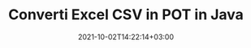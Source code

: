 ---
############################# Static ############################
layout: "autogen-gist"
date: 2021-10-02T14:22:14+03:00
draft: false
path: "it/total/java/conversion/csv-to-pot/"
other_out_formats: "PDF DOC DOCX DOCM DOT DOTX DOTM TXT RTF HTML HTM MHTML MHT XLS XLSX XLSM XLSB XLT XLTX XLTM XLAM CSV TSV DIF SXC FODS PPT PPTX PPS PPSX PPSM POT POTX PPTM POTM ODT OTT OTP ODP ODS EMZ WMZ SVG SVGZ XPS TEX DCM WMF EMF BMP PNG GIF JPEG TIFF ICO WEBP JP2 TGA PSB PSD EPUB MD XML JSON DICOM FODP JPG"
ad_headline: "Conversione da Java CSV a POT"
ad_description: "API di conversione di documenti da CSV a POT per Java | Oltre 100 formati di file supportati"

############################# Head ############################
head_title: "Converti Excel CSV in POT tramite le API di conversione di fogli di calcolo Java"
head_description: "Libreria di conversione di documenti Java nativa al 100% per convertire fogli di calcolo Excel CSV in POT e oltre 100 altri formati di file di immagini e documenti in applicazioni Java."

############################# Header ############################
title: "Converti Excel CSV in POT in Java"
description: "Utilizzando la libreria di conversione di documenti Excel nativa: converti CSV in POT e oltre 100 altri formati di file in qualsiasi tipo di applicazione basata su Java con la massima precisione. Lavora con un set avanzato di funzionalità di conversione dei documenti per mantenere il comando e personalizzare l'aspetto dei documenti convertiti a tuo piacimento. Converti in modo programmatico tutti i formati di fogli di lavoro Excel più diffusi in e da documenti Word, presentazioni PowerPoint, PDF, Photoshop, eBook, Web e formati di file immagine senza utilizzare API o software esterni. Lavorando con l'API di conversione di Java Excel, converti facilmente l'intero documento in una volta o scegli pagine specifiche del documento di origine in base agli intervalli di pagine selettivi o ai diversi numeri di pagina da convertire facilmente in un formato di documento supportato."

############################# SubMenu ############################
submenu:
    enable: false

############################# Content ############################
content:
    enable: true
    block:
    - title_left: "Come convertire CSV in POT in Java"
      content_left: |
          Esegui la conversione di file CSV in POT in Java utilizzando tre semplici passaggi. Visualizza il documento convertito così com'è o visualizzalo come HTML senza alcuna dipendenza da software esterno.

          -   Crea una nuova istanza della classe **Converter** e carica il file CSV
          -   Impostare **ConvertOptions** per il tipo di documento POT
          -   Chiama il metodo **Convert** dell'istanza di classe **Converter** per la conversione in POT
          -   Imposta le opzioni per il visualizzatore HTML
          -   Crea un oggetto **Viewer** per visualizzare POT convertito come HTML
          
      title_right: "Scarica e istruzioni di installazione"
      content_right: |
          Sono necessari gli spazi dei nomi `GroupDocs.Conversion` e `GroupDocs.Viewer` per convertire tra oltre 100 documenti e formati di file immagine come PDF, Microsoft Word, Excel, PowerPoint, Project, Visio, Outlook, HTML e diagrammi. Esplora altre [API Java per documenti Office](https://products.conholdate.com/total/java/) offerte da Conholdate.Total.
          
          Ottieni i rispettivi file assembly da [Scarica](https://downloads.conholdate.com/total/java) o recupera l'intero pacchetto da [Maven](https://repository.conholdate.com/webapp/#/artifacts/browse/tree/General/repo) per aggiungere `Conholdate.Total` direttamente nel tuo spazio di lavoro.
          
      gisthash: "675fd7fb45acf595fd9f872593eb2899"
      gistfile: "excel-worksheet-to-pdf-conversion.java"

    - title_left: "Converti Excel in PDF/Word/HTML/PPTX"
      content_left: |
          Converti il ​​tuo foglio di lavoro Excel in altri formati di documenti popolari come PDF, HTML, presentazioni PowerPoint e formati di file di elaborazione testi in Java. Carica il file del foglio di calcolo Excel (XLS, XLSX) di origine e salvalo come documento convertito in una varietà di formati di file supportati.

          -   Crea una nuova istanza della classe **Converter** e carica **XLSX** come file di input
          -   Istanziare la classe corretta **ConvertOptions**, ad es. (**PdfConvertOptions** per la conversione in PDF, **WordProcessingConvertOptions** per la conversione in formati Word, **MarkupConvertOptions** per la conversione in HTML, **PresentationConvertOptions** per la conversione in formati PowerPoint)
          -   Chiama il metodo **Convert** dell'istanza di classe **Converter** per la conversione in formato PDF/HTML/PPTX o documento DOCX
          
      title_right: "Converti intero documento o pagine specifiche"
      content_right: |
          L'utilizzo dell'API di conversione documenti per Java è molto semplice e indipendente dalla piattaforma in quanto non richiede l'installazione di applicazioni esterne come Microsoft Office per eseguire conversioni da Excel ad altri formati di file. Scegli un elenco di pagine desiderate in base a vari numeri di pagina o converti un intervallo di pagine consecutivo in uno dei formati di documento supportati.
          
          Carica i documenti di origine utilizzando le opzioni estese per gestire commenti, annotazioni, filigrane e password all'interno di documenti protetti durante il processo di conversione dei file. È inoltre possibile personalizzare l'aspetto dei documenti convertiti utilizzando un insieme flessibile di funzioni di manipolazione dei documenti.
          
      gisthash: "675fd7fb45acf595fd9f872593eb2899"
      gistfile: "excel-to-pdf-word-html-powerpoint-conversion.java"
          
    - title_left: "Converti CSV protetto da password in POT"
      content_left: |
          Carica e converti accuratamente i documenti protetti con una password all'interno delle tue applicazioni basate su Java. L'API di conversione del formato file supporta anche il rendering di documenti remoti da diverse origini tra cui S3, Blob, FTP, Stream, URL o un disco locale.

          -   Crea una nuova istanza della classe **Converter** e passa il percorso del documento di origine
          -   Istanziare la classe corretta **ConvertOptions**, ad es. (PdfConvertOptions, WordProcessingConvertOptions, SpreadsheetConvertOptions ecc.)
          -   Chiama il metodo **Convert** dell'istanza della classe **Converter** e passa il nome del file per il documento convertito
        
      title_right: "Estrazione delle informazioni del documento di origine"
      content_right: |
          La funzione di estrazione delle informazioni sui documenti non solo consente di ottenere le informazioni di base sul file del documento di origine, ma supporta anche l'estrazione di alcune preziose informazioni specifiche sul formato di file come le date di inizio e fine del progetto di un file Microsoft Project, eventuali restrizioni di stampa su un documento PDF, elenco di cartelle racchiuse in un file di dati di Outlook ecc.

          Converti i formati di file di documenti più diffusi su diversi sistemi operativi come Windows, Linux o macOS mentre utilizzi ambienti di sviluppo come NetBeans, IntelliJ IDEA ed Eclipse.
          
      gisthash: "35e23082b8fa43502d6784c38947eef1"
      gistfile: "password-protected-word-document-to-pdf-conversion.java"

    - title_left: "Aggiungi filigrana a Excel e converti in PDF"
      content_left: |
          L'API di conversione dei documenti Java consente di convertire accuratamente i fogli di lavoro di Excel esattamente come il file originale e di applicare una filigrana di testo alle pagine del documento convertito. Usa le opzioni della filigrana come carattere, colore, larghezza, altezza, sfondo e angolo di rotazione mentre aggiungi la filigrana di testo al documento Excel e la conversione in un file PDF.

          -   Crea una nuova istanza della classe **Converter** e carica il documento di input
          -   Istanziare la classe corretta **ConvertOptions**, ad es. (PdfConvertOptions, WordProcessingConvertOptions, SpreadsheetConvertOptions ecc.)
          -   Imposta la proprietà **Watermark** dell'istanza **ConvertOptions**
          -   Specifica le proprietà della filigrana (colore, larghezza, testo, altezza, ecc.)
          -   Chiama il metodo **Convert** dell'istanza di classe **Converter** per la conversione in PDF
        
      title_right: "Memorizzazione nella cache dei risultati del documento convertito"
      content_right: |
          In alcuni casi, la dimensione del documento convertito è maggiore e la conversione richiede tempo. La libreria di conversione dei documenti offre la funzione di memorizzazione nella cache per gestire in modo efficiente tali situazioni e accelerare il processo di conversione ripetitivo. Abilita l'interfaccia ICache per lavorare con l'implementazione della cache personalizzata utilizzando il punto di estensione e controlla la conversione della cache, come preferisci.

          Il risultato della conversione viene salvato nell'unità locale per impostazione predefinita ma qualsiasi tipo di archiviazione cache può essere supportata implementando le interfacce appropriate come Amazon S3, Dropbox, Google Drive, Windows Azure, Reddis o qualsiasi altro.
          
      gisthash: "6999e55b491eea2906d7fefe2e636e33"
      gistfile: "add-watermark-to-excel-worksheet-and-convert-to-pdf.java"
############################# About Formats ############################
about_formats:
    enable: false
############################# More Formats ############################
more_formats:
    enable: true
    auto: false
    other_out_formats: PDF DOC DOCX DOCM DOT DOTX DOTM TXT RTF HTML HTM MHTML MHT XLS XLSX XLSM XLSB XLT XLTX XLTM XLAM CSV TSV DIF SXC FODS PPT PPTX PPS PPSX PPSM POT POTX PPTM POTM ODT OTT OTP ODP ODS EMZ WMZ SVG SVGZ XPS TEX DCM WMF EMF BMP PNG GIF JPEG TIFF ICO WEBP JP2 TGA PSB PSD EPUB MD XML JSON DICOM FODP JPG
############################# Back to top ###############################
back_to_top:
  enable: true
---